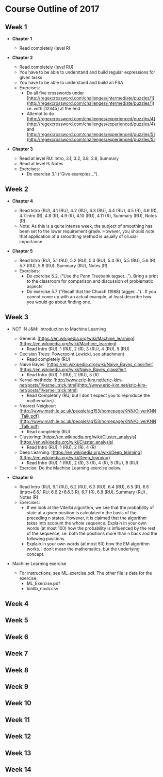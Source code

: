 # Course Outline of 2017

## Week 1

* **Chapter 1**
	* Read completely (level R)

* **Chapter 2**
	* Read completely (level RU)
	* You have to be able to understand and build regular expressions for given tasks
	* You have to be able to understand and build an FSA
	* Exercises:
		* Do all five crosswords under [http://regexcrossword.com/challenges/intermediate/puzzles/1](http://regexcrossword.com/challenges/intermediate/puzzles/1) i.e. with [12345] at the end	
		* Attempt to do [http://regexcrossword.com/challenges/experienced/puzzles/4](http://regexcrossword.com/challenges/experienced/puzzles/4) and [http://regexcrossword.com/challenges/experienced/puzzles/5](http://regexcrossword.com/challenges/experienced/puzzles/5)

* **Chapter 3**
	* Read at level RU: Intro, 3.1, 3.2, 3.8, 3.9, Summary
	* Read at level R: Notes
	* Exercises:
		* Do exercise 3.1 (“Give examples…”).		



## Week 2

* **Chapter 4**
	* Read Intro (RU), 4.1 (RU), 4.2 (RU), 4.3 (RU), 4.4 (RU), 4.5 (R), 4.6 (R), 4.7.intro (R), 4.8 (R), 4.9 (R), 4.10 (RU), 4.11 (R), Summary (RU), Notes (R)
	* Note: As this is a quite intense week, the subject of smoothing has been set to the lower requirement grade. However, you should note that application of a smoothing method is usually of crucial importance.

* **Chapter 5**
	* Read Intro (RU), 5.1 (RU), 5.2 (RU), 5.3 (RU), 5.4 (R), 5.5 (RU), 5.6 (R), 5.7 (RU), 5.8 (RU), Summary (RU), Notes (R)
	* Exercises:
		* Do exercise 5.2. (“Use the Penn Treebank tagset…”). Bring a print to the classroom for comparison and discussion of problematic aspects
		* Do exercise 5.7 ("Recall that the Church (1988) tagger...").. If you cannot come up with an actual example, at least describe how you would go about finding one.	


## Week 3

* NOT IN J&M: Introduction to Machine Learning
	* General: [https://en.wikipedia.org/wiki/Machine_learning](https://en.wikipedia.org/wiki/Machine_learning)
		* Read Intro (RU), 1 (RU), 2 (R), 3 (RU), 4 (RU), 5 (RU)
	* Decision Trees: Powerpoint Lewicki, see attachment
		* Read completely (RU)
	* Naive Bayes: [https://en.wikipedia.org/wiki/Naive_Bayes_classifier](https://en.wikipedia.org/wiki/Naive_Bayes_classifier)
		* Read Intro (RU), 1 (RU), 2 (RU), 5 (R)
	* Kernel methods: [http://www.eric-kim.net/eric-kim-net/posts/1/kernel_trick.html](http://www.eric-kim.net/eric-kim-net/posts/1/kernel_trick.html)
		* Read Completely (RU, but I don't expect you to reproduce the mathematics)
	* Nearest Neigbour: [http://www.math.le.ac.uk/people/ag153/homepage/KNN/OliverKNN_Talk.pdf](http://www.math.le.ac.uk/people/ag153/homepage/KNN/OliverKNN_Talk.pdf)
		* Read completely (RU)
	* Clustering: [https://en.wikipedia.org/wiki/Cluster_analysis](https://en.wikipedia.org/wiki/Cluster_analysis)
		* Read Intro (RU), 1 (RU), 2 (R), 4 (R)
	* Deep Learning: [https://en.wikipedia.org/wiki/Deep_learning](https://en.wikipedia.org/wiki/Deep_learning)
		* Read Intro (RU), 1 (RU), 2 (R), 3 (R), 4 (R), 5 (RU), 8 (RU)
	* Exercise: Do the Machine Learning exercise below.							


* **Chapter 6**
	* Read Intro (RU), 6.1 (RU), 6.2 (RU), 6.3 (RU), 6.4 (RU), 6.5 (R),  6.6 (intro+6.6.1 RU; 6.6.2+6.6.3 R), 6.7 (R), 6.8 (RU), Summary (RU) , Notes (R)
	* Exercises:
		* If we look at the Viterbi algorithm, we see that the probability of state at a given position is calculated n the basis of the preceding n states. However, it is claimed that the algorithm takes into account the whole sequence. Explain in your own words (at most 100) how the probability is influenced by the rest of the sequence, i.e. both the positions more than n back and the following positions.
		* Explain in your own words (at most 50) how the EM algorithm works. I don’t mean the mathematics, but the underlying concept.

* Machine Learning exercise
	* For instructions, see ML_exercise.pdf. The other file is data for the exercise.
		* ML_Exercise.pdf
		* lobtlb_nnvb.csv

## Week 4





## Week 5





## Week 6






## Week 7






## Week 8





## Week 9





## Week 10





## Week 11





## Week 12





## Week 13





## Week 14